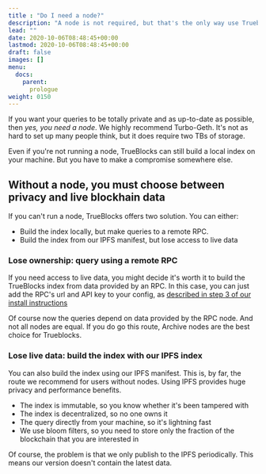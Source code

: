 ```yaml
---
title : "Do I need a node?"
description: "A node is not required, but that's the only way use Trueblocks as it is intended."
lead: ""
date: 2020-10-06T08:48:45+00:00
lastmod: 2020-10-06T08:48:45+00:00
draft: false
images: []
menu:
  docs:
    parent:
      prologue
weight: 0150
---
```


If you want your queries to be totally private and as up-to-date as possible,
then _yes, you need a node_.
We highly recommend Turbo-Geth.
It's not as hard to set up many people think, but it does require two TBs of storage.

Even if you're not running a node, TrueBlocks can still build a local index on
your machine. But you have to make a compromise somewhere else.

## Without a node, you must choose between privacy and live blockhain data

If you can't run a node, TrueBlocks offers two solution. You can either:

* Build the index locally, but make queries to a remote RPC.
* Build the index from our IPFS manifest, but lose access to live data

### Lose ownership: query using a remote RPC

If you need access to live data, you might decide it's worth it to build the
TrueBlocks index from data provided by an RPC.
In this case, you can just add the RPC's url and API key to your config,
as [described in step 3 of our install instructions](/docs/prologue/installing-trueblocks/#3-update-the-configs-for-your-rpc-and-api-keys)

Of course now the queries depend on data provided by the RPC node.
And not all nodes are equal.
If you do go this route, Archive nodes are the best choice for Trueblocks.

### Lose live data: build the index with our IPFS index

You can also build the index using our IPFS manifest. This is, by far, the
route we recommend for users without nodes. Using IPFS provides huge
privacy and performance benefits.

* The index is immutable, so you know whether it's been tampered with
* The index is decentralized, so no one owns it
* The query directly from your machine, so  it's lightning fast
* We use bloom filters, so you need to store only the fraction of the blockchain that you are interested in 

Of course, the problem is that we only publish to the IPFS periodically.
This means our version doesn't contain the latest data.

